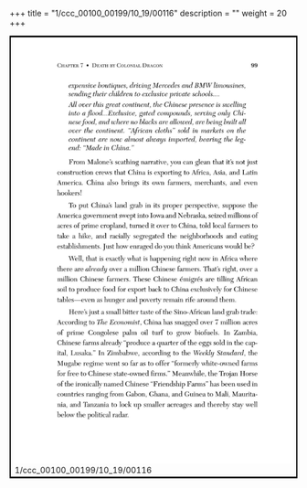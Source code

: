 +++
title = "1/ccc_00100_00199/10_19/00116"
description = ""
weight = 20
+++

<table style="border:2px solid black;max-width:800px;max-height:800px;" 
><tr><td>
<img class="center-fit-jpg"
src="/jpg_/out_jpg_dbc_116.jpg">
1/ccc_00100_00199/10_19/00116
</img></td></tr></table>
